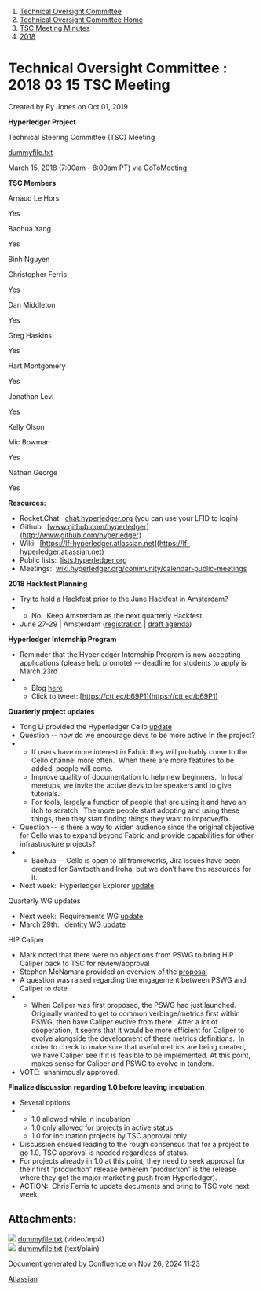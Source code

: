 1. [Technical Oversight Committee](index.html)
2. [Technical Oversight Committee Home](Technical-Oversight-Committee-Home_21430274.html)
3. [TSC Meeting Minutes](TSC-Meeting-Minutes_21448544.html)
4. [2018](2018_21448716.html)

# Technical Oversight Committee : 2018 03 15 TSC Meeting

Created by Ry Jones on Oct 01, 2019

**Hyperledger Project**

Technical Steering Committee (TSC) Meeting

[dummyfile.txt](#)

March 15, 2018 (7:00am - 8:00am PT) via GoToMeeting

**TSC Members**

Arnaud Le Hors

Yes

Baohua Yang

Yes

Binh Nguyen

Christopher Ferris

Yes

Dan Middleton

Yes

Greg Haskins

Yes

Hart Montgomery

Yes

Jonathan Levi

Yes

Kelly Olson

Mic Bowman

Yes

Nathan George

Yes

**Resources:**

- Rocket.Chat:  [chat.hyperledger.org](http://chat.hyperledger.org/) (you can use your LFID to login)
- Github:  [www.github.com/hyperledger](http://www.github.com/hyperledger)
- Wiki:  [https://lf-hyperledger.atlassian.net](https://lf-hyperledger.atlassian.net)
- Public lists:  [lists.hyperledger.org](http://lists.hyperledger.org)
- Meetings:  [wiki.hyperledger.org/community/calendar-public-meetings](http://wiki.hyperledger.org/community/calendar-public-meetings)

**2018 Hackfest Planning**

- Try to hold a Hackfest prior to the June Hackfest in Amsterdam?
- - No.  Keep Amsterdam as the next quarterly Hackfest.
- June 27-29 | Amsterdam ([registration](https://www.regonline.com/hyperledgerhackfestjune2018) | [draft agenda](https://docs.google.com/document/d/1hDlWTKSBmXM6UQW5s9qRjFwO_eZv0LU8nppHqMwoIxM/edit))

**Hyperledger Internship Program**

- Reminder that the Hyperledger Internship Program is now accepting applications (please help promote) -- deadline for students to apply is March 23rd
- - Blog [here](https://www.hyperledger.org/blog/2018/03/07/the-return-of-the-hyperledger-summer-internship-program)
  - Click to tweet: [https://ctt.ec/b69P1](https://ctt.ec/b69P1)

**Quarterly project updates**

- Tong Li provided the Hyperledger Cello [update](https://lf-hyperledger.atlassian.netgroups/tsc/project-updates/cello-2018-mar)
- Question -- how do we encourage devs to be more active in the project?
- - If users have more interest in Fabric they will probably come to the Cello channel more often.  When there are more features to be added, people will come.
  - Improve quality of documentation to help new beginners.  In local meetups, we invite the active devs to be speakers and to give tutorials.
  - For tools, largely a function of people that are using it and have an itch to scratch.  The more people start adopting and using these things, then they start finding things they want to improve/fix.
- Question -- is there a way to widen audience since the original objective for Cello was to expand beyond Fabric and provide capabilities for other infrastructure projects?
- - Baohua -- Cello is open to all frameworks, Jira issues have been created for Sawtooth and Iroha, but we don’t have the resources for it.
- Next week:  Hyperledger Explorer [update](https://lf-hyperledger.atlassian.netgroups/tsc/project-updates/explorer-2018-mar)

Quarterly WG updates

- Next week:  Requirements WG [update](https://lf-hyperledger.atlassian.netgroups/tsc/wg-updates/requirements-wg-2018-mar)
- March 29th:  Identity WG [update](https://lf-hyperledger.atlassian.netgroups/tsc/wg-updates/identity-wg-2018-mar)

HIP Caliper

- Mark noted that there were no objections from PSWG to bring HIP Caliper back to TSC for review/approval
- Stephen McNamara provided an overview of the [proposal](https://docs.google.com/document/d/1cwScsNgYUj72vP2fqZ6vihYiuQcy45Ml2C_yLRI7EoQ/edit?usp=sharing)
- A question was raised regarding the engagement between PSWG and Caliper to date
- - When Caliper was first proposed, the PSWG had just launched.  Originally wanted to get to common verbiage/metrics first within PSWG, then have Caliper evolve from there.  After a lot of cooperation, it seems that it would be more efficient for Caliper to evolve alongside the development of these metrics definitions.  In order to check to make sure that useful metrics are being created, we have Caliper see if it is feasible to be implemented. At this point, makes sense for Caliper and PSWG to evolve in tandem.
- VOTE:  unanimously approved.

**Finalize discussion regarding 1.0 before leaving incubation**

- Several options
- - 1.0 allowed while in incubation
  - 1.0 only allowed for projects in active status
  - 1.0 for incubation projects by TSC approval only
- Discussion ensued leading to the rough consensus that for a project to go 1.0, TSC approval is needed regardless of status.
- For projects already in 1.0 at this point, they need to seek approval for their first “production” release (wherein “production” is the release where they get the major marketing push from Hyperledger).
- ACTION:  Chris Ferris to update documents and bring to TSC vote next week.

## Attachments:

![](images/icons/bullet_blue.gif) [dummyfile.txt](attachments/21433583/21457596.txt) (video/mp4)  
![](images/icons/bullet_blue.gif) [dummyfile.txt](attachments/21433583/21448727.txt) (text/plain)

Document generated by Confluence on Nov 26, 2024 11:23

[Atlassian](http://www.atlassian.com/)

